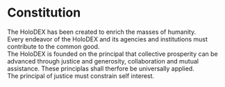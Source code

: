 # Constitution

The HoloDEX has been created to enrich the masses of humanity.  
Every endeavor of the HoloDEX and its agencies and institutions must contribute to the common good.  
The HoloDEX is founded on the principal that collective prosperity can be advanced through justice and generosity, collaboration and mutual assistance. These principlas shall therfore be universally applied.  
The principal of justice must constrain self interest.  
